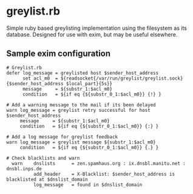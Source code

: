 greylist.rb
===========

Simple ruby based greylisting implementation using the filesystem as its database. Designed for use with exim, but may be useful elsewhere.

Sample exim configuration
-------------------------

```
# Greylist.rb
defer log_message = greylisted host $sender_host_address
      set acl_m0  = ${readsocket{/var/run/greylist/greylist.sock}{$sender_host_address $local_part}{5s}}
      message     = ${substr_1:$acl_m0}
      condition   = ${if eq {${substr_0_1:$acl_m0}} {!} }

# Add a warning message to the mail if its been delayed
warn log_message = greylist retry successful for host $sender_host_address
     message     = ${substr_1:$acl_m0}
     condition   = ${if eq {${substr_0_1:$acl_m0}} {:} }

# Add a log message for greylist feedback
warn log_message = greylist message ${substr_1:$acl_m0}
     condition   = ${if eq {${substr_0_1:$acl_m0}} {.} }

# Check blacklists and warn
  warn    dnslists      = zen.spamhaus.org : ix.dnsbl.manitu.net : dnsbl.inps.de
          add_header    = X-Blacklist: $sender_host_address is blacklisted at $dnslist_domain
          log_message   = found in $dnslist_domain
```
